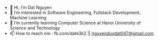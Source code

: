 - 👋 Hi, I’m Dat Nguyen
- 👀 I’m interested in Software Engineering, Fullstack Development, Machine Learning
- 🌱 I’m currently learning Computer Science at Hanoi University of Science and Technology
- 📫 How to reach me : fb.com/date3k2 || nguyenduydat047@gmail.com

<!---
date3k2/date3k2 is a ✨ special ✨ repository because its `README.md` (this file) appears on your GitHub profile.
You can click the Preview link to take a look at your changes.
--->
